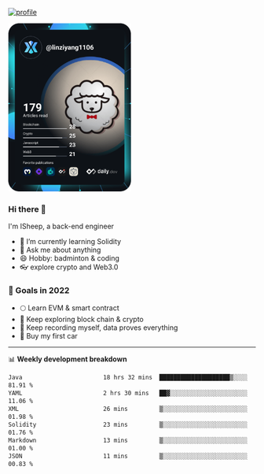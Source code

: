 [![profile](http://img.codelin.xyz/hello-im-isheep.svg)](https://www.calligrapher.ai/)

<a href="https://app.daily.dev/linziyang1106"><img src="/devcard.png" width="250" alt="ISheep's Dev Card"/></a>

### Hi there 🐏

I'm ISheep, a back-end engineer

- 🔭 I’m currently learning Solidity
- 💬 Ask me about anything
- 😄 Hobby: badminton & coding
- 👓 explore crypto and Web3.0

### 🚀 Goals in 2022
+ 🌕 Learn EVM & smart contract
+ 🤔 Keep exploring block chain & crypto
+ 🐏 Keep recording myself, data proves everything
+ 🚗 Buy my first car

-------

📊 **Weekly development breakdown**
<!--START_SECTION:waka-->

```text
Java                       18 hrs 32 mins  ████████████████████▒░░░░   81.91 %
YAML                       2 hrs 30 mins   ██▓░░░░░░░░░░░░░░░░░░░░░░   11.06 %
XML                        26 mins         ▒░░░░░░░░░░░░░░░░░░░░░░░░   01.98 %
Solidity                   23 mins         ▒░░░░░░░░░░░░░░░░░░░░░░░░   01.76 %
Markdown                   13 mins         ▒░░░░░░░░░░░░░░░░░░░░░░░░   01.00 %
JSON                       11 mins         ▒░░░░░░░░░░░░░░░░░░░░░░░░   00.83 %
```

<!--END_SECTION:waka-->

